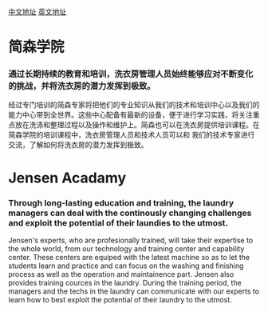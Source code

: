 [中文地址](https://www.jensen-group.com/cn/services/trainings.html)
[英文地址](https://www.jensen-group.com/services/trainings.html)
# 简森学院
### 通过长期持续的教育和培训，洗衣房管理人员始终能够应对不断变化的挑战，并将洗衣房的潜力发挥到极致。
经过专门培训的简森专家将把他们的专业知识从我们的技术和培训中心以及我们的能力中心带到全世界。这些中心配备有最新的设备，便于进行学习实践，将关注重点放在洗涤和整理过程以及操作和维护上。简森也可以在洗衣房提供培训课程。在简森学院的培训课程中，洗衣房管理人员和技术人员可以和 我们的技术专家进行交流，了解如何将洗衣房的潜力发挥到极致。

# Jensen Acadamy
### Through long-lasting education and training, the laundry managers can deal with the continously changing challenges and exploit the potential of their laundies to the utmost.
Jensen's experts, who are profesionally trained, will take their expertise to the whole world, from our technology and training center and capability center. These centers are equiped with the latest machine so as to let the students learn and practice and can focus on the washing and finishing process as well as the operation and maintainence part. Jensen also provides training cources in the laundry. During the training period, the managers and the techs in the laundry can communicate with our experts to learn how to best exploit the potential of their laundry to the utmost.
